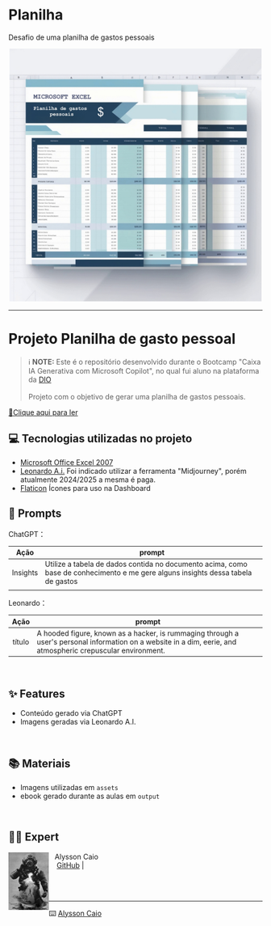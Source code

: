# Planilha
Desafio de uma planilha de gastos pessoais
<p align="center">
    <img width="500" src="assets/Planilha.jpg">
</p>




-------



# Projeto Planilha de gasto pessoal


 > ℹ️ **NOTE:** Este é o repositório desenvolvido durante o Bootcamp "Caixa IA Generativa com Microsoft Copilot", no qual fui aluno na plataforma da [DIO](https://dio.me)
<br/><br/>
Projeto com o objetivo de gerar uma planilha de gastos pessoais.


<a href="https://github.com/Alyssoncaio/Ebook-do-zero/blob/main/Output/Ebook_Dark_Web.pdf" title="View PDF now"> 📕Clique aqui para ler</a>

## 💻 Tecnologias utilizadas no projeto

- [Microsoft Office Excel 2007](https://www.office.com/) 
- [Leonardo A.i.](https://leonardo.ai//)  Foi indicado utilizar a ferramenta "Midjourney", porém atualmente 2024/2025 a mesma é paga.
- [Flaticon](https://www.flaticon.com/br/) Ícones para uso na Dashboard  


## 🧠 Prompts

ChatGPT：

|   Ação   | prompt                                                                                                                                                                                                                                                                         |
| :------: | ------------------------------------------------------------------------------------------------------------------------------------------------------------------------------------------------------------------------------------------------------------------------------ |
|  Insights  | Utilize a tabela de dados contida no documento acima, como base de conhecimento e me gere alguns insights dessa tabela de gastos                                                       |
|  |


Leonardo：

|  Ação  | prompt                                                                                 |
| :----: | -------------------------------------------------------------------------------------- |
| título | A hooded figure, known as a hacker, is rummaging through a user's personal information on a website in a dim, eerie, and atmospheric crepuscular environment. |


<br>

## ✨ Features

- Conteúdo gerado via ChatGPT
- Imagens geradas via Leonardo A.I.

<br>

## 📚 Materiais

- Imagens utilizadas em `assets`
- ebook gerado durante as aulas em `output`
<br>

## 👨‍💻 Expert

<p>
    <img 
      align=left 
      margin=10 
      width=80 
      src="assets/mergulhador.jpg"
    />
    <p>&nbsp&nbsp&nbspAlysson Caio<br>
    &nbsp&nbsp&nbsp
    <a href="https://github.com/Alyssoncaio">
    GitHub</a>&nbsp;|&nbsp;
    &nbsp; &nbsp;
    &nbsp; &nbsp;</p>
</p>
<br/><br/>
<p>

---

⌨️ [Alysson Caio](https://https://github.com/Alyssoncaio)
